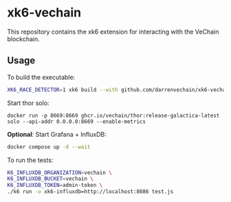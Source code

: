 # xk6-vechain

This repository contains the xk6 extension for interacting with the VeChain blockchain.

## Usage

To build the executable:

```bash
XK6_RACE_DETECTOR=1 xk6 build --with github.com/darrenvechain/xk6-vechain=. --with github.com/grafana/xk6-dashboard@latest --with github.com/grafana/xk6-output-influxdb@latest
```

Start thor solo:

```
docker run -p 8669:8669 ghcr.io/vechain/thor:release-galactica-latest solo --api-addr 0.0.0.0:8669 --enable-metrics
```

**Optional**: Start Grafana + InfluxDB:

```bash
docker compose up -d --wait
```

To run the tests:

```bash
K6_INFLUXDB_ORGANIZATION=vechain \
K6_INFLUXDB_BUCKET=vechain \
K6_INFLUXDB_TOKEN=admin-token \
./k6 run -o xk6-influxdb=http://localhost:8086 test.js
```
